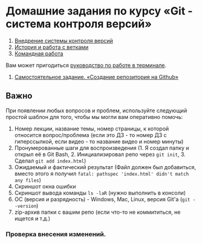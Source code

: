 # Домашние задания по курсу «Git - система контроля версий»

1. [Внедрение системы контроля версий](introduction/)
1. [История и работа с ветками](branch/)
1. [Командная работа](remote/)

Вам может пригодиться [руководство по работе в терминале](https://github.com/netology-code/guides/blob/master/git-terminal/git-terminal.md).

1. [Самостоятельное задание. «Создание репозитория на Github»](self/)

## Важно

При появлении любых вопросов и проблем, используйте следующий простой шаблон для того, чтобы мы могли вам оперативно помочь:

1. Номер лекции, название темы, номер страницы, к которой относится вопрос/проблема (если это ДЗ - то номер ДЗ с гиперссылкой, если видео - то название видео и номер минуты)
2. Пронумерованные шаги для воспроизведения (1. Я создал папку и открыл её в Git Bash, 2. Инициализировал репо через `git init`, 3. Сделал `git add index.html`)
3. Ожидаемый и фактический результат (Файл должен был добавиться, вместо этого я получил `fatal: pathspec 'index.html' didn't match any files`)
4. Скриншот окна ошибки
5. Скриншот вывода команды `ls -laR` (нужно выполнить в консоли)
6. ОС (версия и разрядность) - Windows, Mac, Linux, версия Git'а (`git --version`)
7. zip-архив папки с вашим репо (если что-то не коммититься, не ищется и т.д.)

### Проверка внесения изменений. 
